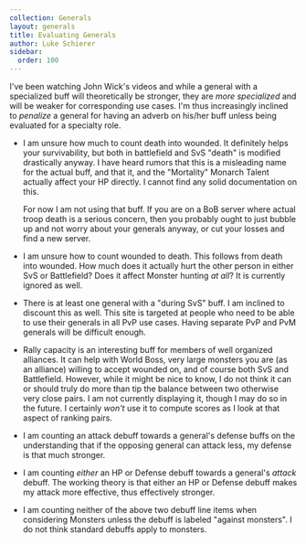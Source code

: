 ```yaml
---
collection: Generals
layout: generals
title: Evaluating Generals
author: Luke Schierer
sidebar:
  order: 100
---
```


I've been watching John Wick's videos and while a general with a specialized buff will theoretically be stronger, they
are _more specialized_ and will be weaker for corresponding use cases. I'm thus increasingly inclined to _penalize_ a general for having an
adverb on his/her buff unless being evaluated for a specialty role.

- I am unsure how much to count death into wounded. It definitely helps your survivability, but both in battlefield and
  SvS "death" is modified drastically anyway. I have heard rumors that this is a misleading name for the actual buff, and that it, and the "Mortality" Monarch Talent actually affect your HP directly. I cannot find any solid documentation on this.

  For now I am not using that buff. If you are on a BoB server where actual troop death is a serious concern,
  then you probably ought to just bubble up and not worry about your generals anyway, or cut your losses and find a new
  server.

- I am unsure how to count wounded to death. This follows from death into wounded. How much does it actually hurt the other person in either SvS or Battlefield? Does it affect Monster hunting _at all_? It is currently
  ignored as well.
- There is at least one general with a "during SvS" buff. I am inclined to discount this as well. This site is targeted
  at people who need to be able to use their generals
  in all PvP use cases. Having separate PvP and PvM
  generals will be difficult enough.
- Rally capacity is an interesting buff for members of well organized alliances. It can help with World Boss, very large monsters you are (as an alliance) willing to accept wounded on, and of course both SvS and  
  Battlefield. However, while it might be nice to know, I do not think it can or should truly do more than tip the balance between two otherwise very close pairs. I am not currently displaying it, though I may
  do so in the future. I certainly _won't_ use it to compute scores as I look at that aspect of ranking pairs.
- I am counting an attack debuff towards a general's defense buffs on the understanding that if the opposing general can attack less, my defense is that much stronger.
- I am counting _either_ an HP or Defense debuff towards a general's _attack_ debuff. The working theory is that either an HP or Defense debuff makes my attack more effective, thus effectively stronger.
- I am counting neither of the above two debuff line items when considering Monsters unless the debuff is labeled "against monsters". I do not think standard debuffs apply to monsters.
